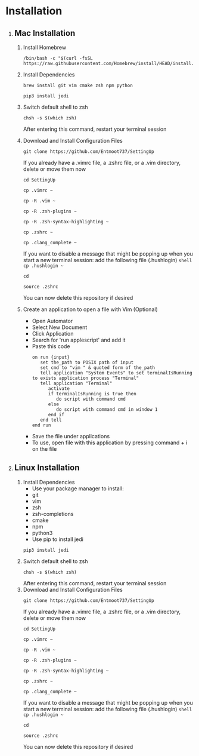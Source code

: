 # Installation

1. ## Mac Installation
    1. Install Homebrew
        ```shell
        /bin/bash -c "$(curl -fsSL https://raw.githubusercontent.com/Homebrew/install/HEAD/install.sh)"
        ```
    1. Install Dependencies
        ```shell
        brew install git vim cmake zsh npm python
        ```
        ```shell
        pip3 install jedi
        ```
    1. Switch default shell to zsh
        ```shell
        chsh -s $(which zsh)
        ```
        After entering this command, restart your terminal session
    1. Download and Install Configuration Files
        ```shell
        git clone https://github.com/Entmoot737/SettingUp
        ```
        If you already have a .vimrc file, a .zshrc file, or a .vim directory, delete or move
        them now
        ```shell
        cd SettingUp
        ```
        ```shell
        cp .vimrc ~
        ```
        ```shell
        cp -R .vim ~
        ```
        ```shell
        cp -R .zsh-plugins ~
        ```
        ```shell
        cp -R .zsh-syntax-highlighting ~
        ```
        ```shell
        cp .zshrc ~
        ```
        ```shell
        cp .clang_complete ~
        ```
        If you want to disable a message that might be popping up when you start a new terminal session: add the following file (.hushlogin)
            ```shell
            cp .hushlogin ~
            ```
        ```shell
        cd
        ```
        ```shell
        source .zshrc
        ```
        You can now delete this repository if desired

    1. Create an application to open a file with Vim (Optional)
        * Open Automator
        * Select New Document
        * Click Application
        * Search for 'run applescript' and add it
        * Paste this code
            ```
            on run {input}
               set the_path to POSIX path of input
               set cmd to "vim " & quoted form of the_path
               tell application "System Events" to set terminalIsRunning to exists application process "Terminal"
               tell application "Terminal"
                  activate
                  if terminalIsRunning is true then
                     do script with command cmd
                  else
                     do script with command cmd in window 1
                  end if
               end tell
            end run
            ```
        * Save the file under applications
        * To use, open file with this application by pressing command + i on the file 

1. ## Linux Installation
    1. Install Dependencies
        * Use your package manager to install:
        * git
        * vim
        * zsh
        * zsh-completions
        * cmake
        * npm
        * python3
        * Use pip to install jedi
        ```shell
        pip3 install jedi
        ```
    1. Switch default shell to zsh
        ```shell
        chsh -s $(which zsh)
        ```
        After entering this command, restart your terminal session
    1. Download and Install Configuration Files
        ```shell
        git clone https://github.com/Entmoot737/SettingUp
        ```
        If you already have a .vimrc file, a .zshrc file, or a .vim directory, delete or move
        them now
        ```shell
        cd SettingUp
        ```
        ```shell
        cp .vimrc ~
        ```
        ```shell
        cp -R .vim ~
        ```
        ```shell
        cp -R .zsh-plugins ~
        ```
        ```shell
        cp -R .zsh-syntax-highlighting ~
        ```
        ```shell
        cp .zshrc ~
        ```
        ```shell
        cp .clang_complete ~
        ```
        If you want to disable a message that might be popping up when you start a new terminal session: add the following file (.hushlogin)
            ```shell
            cp .hushlogin ~
            ```
        ```shell
        cd
        ```
        ```shell
        source .zshrc
        ```
        You can now delete this repository if desired
